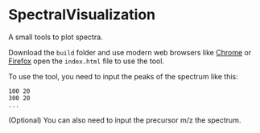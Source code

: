 # SpectralVisualization

A small tools to plot spectra.

Download the `build` folder and use modern web browsers like [Chrome](https://www.google.com/chrome/)
or [Firefox](https://www.mozilla.org/en-US/firefox/new/) open the `index.html` file to use the tool.

To use the tool, you need to input the peaks of the spectrum like this:
```text
100 20
300 20
...
```

(Optional) You can also need to input the precursor m/z the spectrum.

